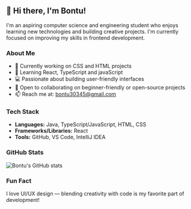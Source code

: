 ## 👋 Hi there, I'm Bontu!

I'm an aspiring computer science and engineering student who enjoys learning new technologies and building creative projects. I'm currently focused on improving my skills in frontend development.

### About Me

- 🔭 Currently working on CSS and HTML projects  
- 🌱 Learning React, TypeScript and javaScript   
- 💻 Passionate about building user-friendly interfaces  
- 👯 Open to collaborating on beginner-friendly or open-source projects  
- 📫 Reach me at: bontu30345@gmail.com


### Tech Stack

- **Languages:** Java, TypeScript/JavaScript, HTML, CSS  
- **Frameworks/Libraries:** React 
- **Tools:**  GitHub, VS Code, IntelliJ IDEA

### GitHub Stats

![Bontu's GitHub stats](https://github-readme-stats.vercel.app/api?username=bontu30345&show_icons=true&theme=default)

### Fun Fact

I love UI/UX design — blending creativity with code is my favorite part of development!



